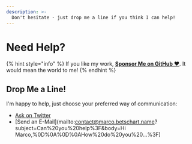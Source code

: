 ```yaml
---
description: >-
  Don't hesitate - just drop me a line if you think I can help!
---
```


# Need Help?

{% hint style="info" %}
If you like my work, [**Sponsor Me on GitHub ❤️**](https://github.com/sponsors/marbetschar). It would mean the world to me!
{% endhint %}

## Drop Me a Line!

I'm happy to help, just choose your preferred way of communication:

- [Ask on Twitter](https://ctt.ac/Ef03H)
- [Send an E-Mail](mailto:contact@marco.betschart.name?subject=Can%20you%20help%3F&body=Hi Marco,%0D%0A%0D%0AHow%20do%20you%20...%3F)